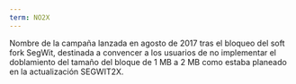 ```yaml
---
term: NO2X
---
```


Nombre de la campaña lanzada en agosto de 2017 tras el bloqueo del soft fork SegWit, destinada a convencer a los usuarios de no implementar el doblamiento del tamaño del bloque de 1 MB a 2 MB como estaba planeado en la actualización SEGWIT2X.